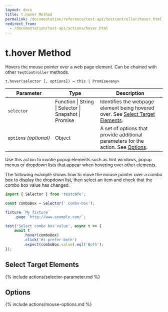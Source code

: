```yaml
---
layout: docs
title: t.hover Method
permalink: /documentation/reference/test-api/testcontroller/hover.html
redirect_from:
  - /documentation/test-api/actions/hover.html
---
```

# t.hover Method

Hovers the mouse pointer over a web page element. Can be chained with other `TestController` methods.

```text
t.hover(selector [, options]) → this | Promise<any>
```

Parameter              | Type                                              | Description
---------------------- | ------------------------------------------------- | -----------------------------------------------------------------------------------------------------------------------
`selector`             | Function &#124; String &#124; Selector &#124; Snapshot &#124; Promise | Identifies the webpage element being hovered over. See [Select Target Elements](#select-target-elements).
`options`&#160;*(optional)* | Object                                            | A set of options that provide additional parameters for the action. See [Options](#options).

Use this action to invoke popup elements such as hint windows, popup menus or dropdown lists that appear when hovering over other elements.

The following example shows how to move the mouse pointer over a combo box to display the dropdown list,
then select an item and check that the combo box value has changed.

```js
import { Selector } from 'testcafe';

const comboBox = Selector('.combo-box');

fixture `My fixture`
    .page `http://www.example.com/`;

test('Select combo box value', async t => {
    await t
        .hover(comboBox)
        .click('#i-prefer-both')
        .expect(comboBox.value).eql('Both');
});
```

## Select Target Elements

{% include actions/selector-parameter.md %}

## Options

{% include actions/mouse-options.md %}
